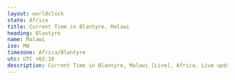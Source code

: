 ```yaml
---
layout: worldclock
state: Africa
title: Current Time in Blantyre, Malawi
heading: Blantyre
name: Malawi
iso: MW
timezone: Africa/Blantyre
utc: UTC +02:10
description: Current Time in Blantyre, Malawi [Live], Africa. Live update now time in Blantyre, timezone Africa/Blantyre, UTC +02:10, Country ISO code & Current Local Time.
---
```


